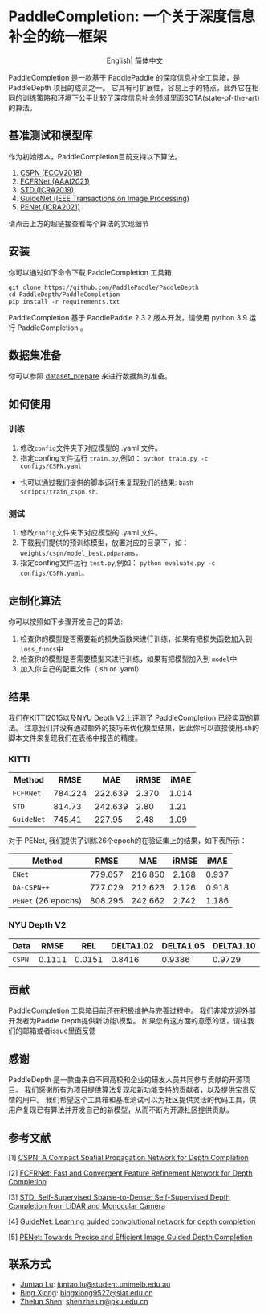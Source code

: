 # PaddleCompletion: 一个关于深度信息补全的统一框架

<div align="center">

[English](README.md)| [简体中文](README_zh-CN.md)

</div>
PaddleCompletion 是一款基于 PaddlePaddle 的深度信息补全工具箱，是 PaddleDepth 项目的成员之一。
它具有可扩展性，容易上手的特点，此外它在相同的训练策略和环境下公平比较了深度信息补全领域里面SOTA(state-of-the-art)的算法。

## 基准测试和模型库

作为初始版本，PaddleCompletion目前支持以下算法。


1. [CSPN (ECCV2018)](model_document/CSPN/README.md)
2. [FCFRNet (AAAI2021)](model_document/FCFRNet/README.md)
3. [STD (ICRA2019)](model_document/STD/README.md)
4. [GuideNet (IEEE Transactions on Image Processing)](model_document/GuideNet/README.md)
5. [PENet (ICRA2021)](model_document/PENet/README.md)

请点击上方的超链接查看每个算法的实现细节

## 安装

你可以通过如下命令下载 PaddleCompletion 工具箱

```
git clone https://github.com/PaddlePaddle/PaddleDepth
cd PaddleDepth/PaddleCompletion
pip install -r requirements.txt
```

PaddleCompletion 基于 PaddlePaddle 2.3.2 版本开发，请使用 python 3.9 运行 PaddleCompletion 。

## 数据集准备

你可以参照 [dataset_prepare](data_prepare/data_prepare.md) 来进行数据集的准备。

## 如何使用

### 训练

1. 修改`config`文件夹下对应模型的 .yaml 文件。
2. 指定confing文件运行 `train.py`,例如： `python train.py -c configs/CSPN.yaml`

* 也可以通过我们提供的脚本运行来复现我们的结果: `bash scripts/train_cspn.sh`.

### 测试

1. 修改`config`文件夹下对应模型的 .yaml 文件。
2. 下载我们提供的预训练模型，放置对应的目录下，如：`weights/cspn/model_best.pdparams`。
3. 指定confing文件运行 `test.py`,例如： `python evaluate.py -c configs/CSPN.yaml`。

## 定制化算法

你可以按照如下步骤开发自己的算法:

1. 检查你的模型是否需要新的损失函数来进行训练，如果有把损失函数加入到 `loss_funcs`中
2. 检查你的模型是否需要模型来进行训练，如果有把模型加入到 `model`中
3. 加入你自己的配置文件（.sh or .yaml）

## 结果

我们在KITTI2015以及NYU Depth V2上评测了 PaddleCompletion 已经实现的算法。
注意我们并没有通过额外的技巧来优化模型结果，因此你可以直接使用.sh的脚本文件来复现我们在表格中报告的精度。

### KITTI

| Method    | RMSE    | MAE     | iRMSE | iMAE  |
|-----------| ------- | ------- | ----- | ----- |
| `FCFRNet` | 784.224 | 222.639 | 2.370 | 1.014 |
| `STD` | 814.73 | 242.639 | 2.80 | 1.21 |
| `GuideNet` | 745.41 | 227.95 | 2.48 | 1.09 |

对于 PENet, 我们提供了训练26个epoch的在验证集上的结果，如下表所示：

|Method|RMSE|MAE|iRMSE|iMAE|
|-----------| ------- | ------- | ----- | ----- |
| `ENet` | 779.657 | 216.850 | 2.168 | 0.937 |
| `DA-CSPN++` | 777.029 | 212.623 | 2.126 | 0.918 |
| `PENet` (26 epochs) | 808.295 | 242.662 | 2.742 | 1.186 |

### NYU Depth V2

| Data            | RMSE   | REL    | DELTA1.02 | DELTA1.05 | DELTA1.10 |
|-----------------| ------ | ------ | --------- | --------- | --------- |
| `CSPN`          | 0.1111 | 0.0151 | 0.8416    | 0.9386    | 0.9729    |


## 贡献

PaddleCompletion 工具箱目前还在积极维护与完善过程中。 我们非常欢迎外部开发者为Paddle Depth提供新功能\模型。 如果您有这方面的意愿的话，请往我们的邮箱或者issue里面反馈

## 感谢

PaddleDepth 是一款由来自不同高校和企业的研发人员共同参与贡献的开源项目。
我们感谢所有为项目提供算法复现和新功能支持的贡献者，以及提供宝贵反馈的用户。 
我们希望这个工具箱和基准测试可以为社区提供灵活的代码工具，供用户复现已有算法并开发自己的新模型，从而不断为开源社区提供贡献。

## 参考文献

[1] [CSPN: A Compact Spatial Propagation Network for Depth Completion](https://openaccess.thecvf.com/content_ECCV_2018/html/Xinjing_Cheng_Depth_Estimation_via_ECCV_2018_paper.html)

[2] [FCFRNet: Fast and Convergent Feature Refinement Network for Depth Completion](https://doi.org/10.1609/aaai.v35i3.16311)

[3] [STD: Self-Supervised Sparse-to-Dense: Self-Supervised Depth Completion from LiDAR and Monocular Camera](https://arxiv.org/pdf/1807.00275.pdf)

[4] [GuideNet: Learning guided convolutional network for depth completion](https://arxiv.org/abs/1908.01238)

[5] [PENet: Towards Precise and Efficient Image Guided Depth Completion](https://arxiv.org/abs/2103.00783)

[comment]: <> (## Citation)

[comment]: <> (If you think this toolkit or the results are helpful to you and your research, please cite us!)

[comment]: <> (```)

[comment]: <> (@Misc{deepda,)

[comment]: <> (howpublished = {\url{https://github.com/jindongwang/transferlearning/tree/master/code/DeepDA}},   )

[comment]: <> (title = {DeepDA: Deep Domain Adaptation Toolkit},  )

[comment]: <> (author = {Wang, Jindong and Hou, Wenxin})

[comment]: <> (}  )

[comment]: <> (```)



## 联系方式

- [Juntao Lu](https://github.com/ralph0813): juntao.lu@student.unimelb.edu.au
- [Bing Xiong](https://github.com/imexb9584): bingxiong9527@siat.edu.cn
- [Zhelun Shen](https://github.com/gallenszl): shenzhelun@pku.edu.cn
